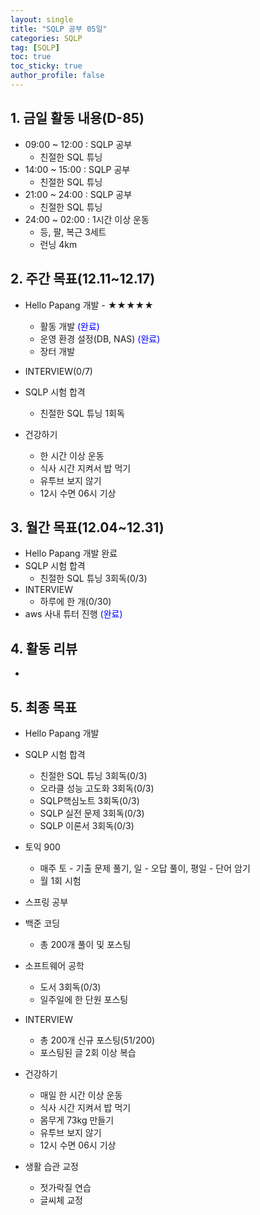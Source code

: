 ```yaml
---
layout: single
title: "SQLP 공부 05일"
categories: SQLP
tag: [SQLP]
toc: true
toc_sticky: true
author_profile: false
---
```


## 1. 금일 활동 내용(D-85)

* 09:00 ~ 12:00 : SQLP 공부
  * 친절한 SQL 튜닝
* 14:00 ~ 15:00 : SQLP 공부
  * 친절한 SQL 튜닝
* 21:00 ~ 24:00 : SQLP 공부
  * 친절한 SQL 튜닝
* 24:00 ~ 02:00 : 1시간 이상 운동
  * 등, 팔, 복근 3세트
  * 런닝 4km



##  2. 주간 목표(12.11~12.17)

* Hello Papang 개발 - ★★★★★
  * 활동 개발 <span style = "color:blue">(완료)</span>
  * 운영 환경 설정(DB, NAS) <span style = "color:blue">(완료)</span>
  * 장터 개발
* INTERVIEW(0/7)
* SQLP 시험 합격
  * 친절한 SQL 튜닝 1회독

* 건강하기
  * 한 시간 이상 운동
  * 식사 시간 지켜서 밥 먹기
  * 유투브 보지 않기
  * 12시 수면 06시 기상



## 3. 월간 목표(12.04~12.31)

* Hello Papang 개발 완료
* SQLP 시험 합격
  * 친절한 SQL 튜닝 3회독(0/3)
* INTERVIEW
  * 하루에 한 개(0/30)
* aws 사내 튜터 진행 <span style = "color:blue">(완료)</span>



## 4. 활동 리뷰

* 



## 5. 최종 목표

* Hello Papang 개발
* SQLP 시험 합격
  * 친절한 SQL 튜닝 3회독(0/3)
  * 오라클 성능 고도화 3회독(0/3)
  * SQLP핵심노트 3회독(0/3)
  * SQLP 실전 문제 3회독(0/3)
  * SQLP 이론서 3회독(0/3)
* 토익 900
  * 매주 토 - 기출 문제 풀기, 일 - 오답 풀이, 평일 - 단어 암기
  * 월 1회 시험

* 스프링 공부


* 백준 코딩
  * 총 200개 풀이 및 포스팅
* 소프트웨어 공학
  * 도서 3회독(0/3)
  * 일주일에 한 단원 포스팅
* INTERVIEW
  * 총 200개 신규 포스팅(51/200)
  * 포스팅된 글 2회 이상 복습
* 건강하기
  * 매일 한 시간 이상 운동
  * 식사 시간 지켜서 밥 먹기
  * 몸무게 73kg 만들기
  * 유투브 보지 않기
  * 12시 수면 06시 기상
* 생활 습관 교정
  * 젓가락질 연습
  * 글씨체 교정




